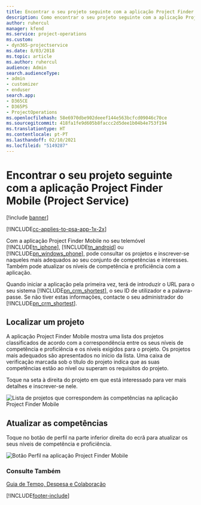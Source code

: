 ```yaml
---
title: Encontrar o seu projeto seguinte com a aplicação Project Finder Mobile
description: Como encontrar o seu projeto seguinte com a aplicação Project Finder Mobile para o Project Service
author: ruhercul
manager: kfend
ms.service: project-operations
ms.custom:
- dyn365-projectservice
ms.date: 8/03/2018
ms.topic: article
ms.author: ruhercul
audience: Admin
search.audienceType:
- admin
- customizer
- enduser
search.app:
- D365CE
- D365PS
- ProjectOperations
ms.openlocfilehash: 58e6970dbe902deeef144e563bcfcd09046c70ce
ms.sourcegitcommit: 418fa1fe9d605b8faccc2d5dee1b04b4e753f194
ms.translationtype: HT
ms.contentlocale: pt-PT
ms.lasthandoff: 02/10/2021
ms.locfileid: "5149287"
---
```

# <a name="find-your-next-project-with-the-project-finder-mobile-app-project-service"></a>Encontrar o seu projeto seguinte com a aplicação Project Finder Mobile (Project Service)

[!include [banner](../includes/psa-now-project-operations.md)]

[!INCLUDE[cc-applies-to-psa-app-1x-2x](../includes/cc-applies-to-psa-app-1x-2x.md)]

Com a aplicação Project Finder Mobile no seu telemóvel [!INCLUDE[tn_iphone](../includes/tn-iphone.md)], [!INCLUDE[tn_android](../includes/tn-android.md)] ou [!INCLUDE[pn_windows_phone](../includes/pn-windows-phone.md)], pode consultar os projetos e inscrever-se naqueles mais adequados ao seu conjunto de competências e interesses. Também pode atualizar os níveis de competência e proficiência com a aplicação.  
  
 Quando iniciar a aplicação pela primeira vez, terá de introduzir o URL para o seu sistema [!INCLUDE[pn_crm_shortest](../includes/pn-crm-shortest.md)], o seu ID de utilizador e a palavra-passe. Se não tiver estas informações, contacte o seu administrador do [!INCLUDE[pn_crm_shortest](../includes/pn-crm-shortest.md)].  
  
## <a name="find-a-project"></a>Localizar um projeto  
 A aplicação Project Finder Mobile mostra uma lista dos projetos classificados de acordo com a correspondência entre os seus níveis de competência e proficiência e os níveis exigidos para o projeto. Os projetos mais adequados são apresentados no início da lista. Uma caixa de verificação marcada sob o título do projeto indica que as suas competências estão ao nível ou superam os requisitos do projeto.  
  
 Toque na seta à direita do projeto em que está interessado para ver mais detalhes e inscrever-se nele.  
  
 ![Lista de projetos que correspondem às competências na aplicação Project Finder Mobile](../psa/media/project-service-project-finder-list.png "Lista de projetos que correspondem às competências na aplicação Project Finder Mobile")  
  
## <a name="update-your-skills"></a>Atualizar as competências  
 Toque no botão de perfil na parte inferior direita do ecrã para atualizar os seus níveis de competência e proficiência.  
  
 ![Botão Perfil na aplicação Project Finder Mobile](../psa/media/project-service-project-finder-profile.png "Botão Perfil na aplicação Project Finder Mobile")  
  
### <a name="see-also"></a>Consulte Também  
 [Guia de Tempo, Despesa e Colaboração](../psa/time-expense-collaboration-guide.md)


[!INCLUDE[footer-include](../includes/footer-banner.md)]